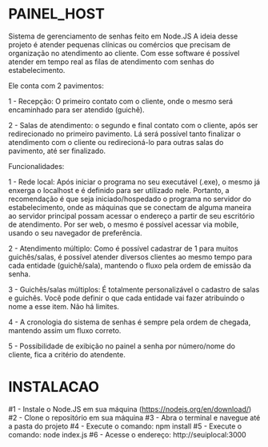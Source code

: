 # PAINEL_HOST
Sistema de gerenciamento de senhas feito em Node.JS
A ideia desse projeto é atender pequenas clínicas ou comércios que precisam de organização no atendimento ao cliente.
Com esse software é possível atender em tempo real as filas de atendimento com senhas do estabelecimento.

Ele conta com 2 pavimentos:

1 - Recepção: O primeiro contato com o cliente, onde o mesmo será encaminhado para ser atendido (guichê).

2 - Salas de atendimento: o segundo e final contato com o cliente, após ser redirecionado no primeiro pavimento. Lá será possível tanto finalizar o atendimento com o cliente ou redirecioná-lo para outras salas do pavimento, até ser finalizado.

Funcionalidades:

1 - Rede local: Após iniciar o programa no seu executável (.exe), o mesmo já enxerga o localhost e é definido para ser utilizado nele. Portanto, a recomendação é que seja iniciado/hospedado o programa no servidor do estabelecimento, onde as máquinas que se conectam de alguma maneira ao servidor principal possam acessar o endereço a partir de seu escritório de atendimento. Por ser web, o mesmo é possível acessar via mobile, usando o seu navegador de preferência.

2 - Atendimento múltiplo: Como é possível cadastrar de 1 para muitos guichês/salas, é possível atender diversos clientes ao mesmo tempo para cada entidade (guichê/sala), mantendo o fluxo pela ordem de emissão da senha.

3 - Guichês/salas múltiplos: É totalmente personalizável o cadastro de salas e guichês. Você pode definir o que cada entidade vai fazer atribuindo o nome a esse item. Não há limites.

4 - A cronologia do sistema de senhas é sempre pela ordem de chegada, mantendo assim um fluxo correto.

5 - Possibilidade de exibição no painel a senha por número/nome do cliente, fica a critério do atendente.


# INSTALACAO

#1 - Instale o Node.JS em sua máquina (https://nodejs.org/en/download/)
#2 - Clone o repositório em sua máquina
#3 - Abra o terminal e navegue até a pasta do projeto
#4 - Execute o comando: npm install
#5 - Execute o comando: node index.js
#6 - Acesse o endereço: http://seuiplocal:3000